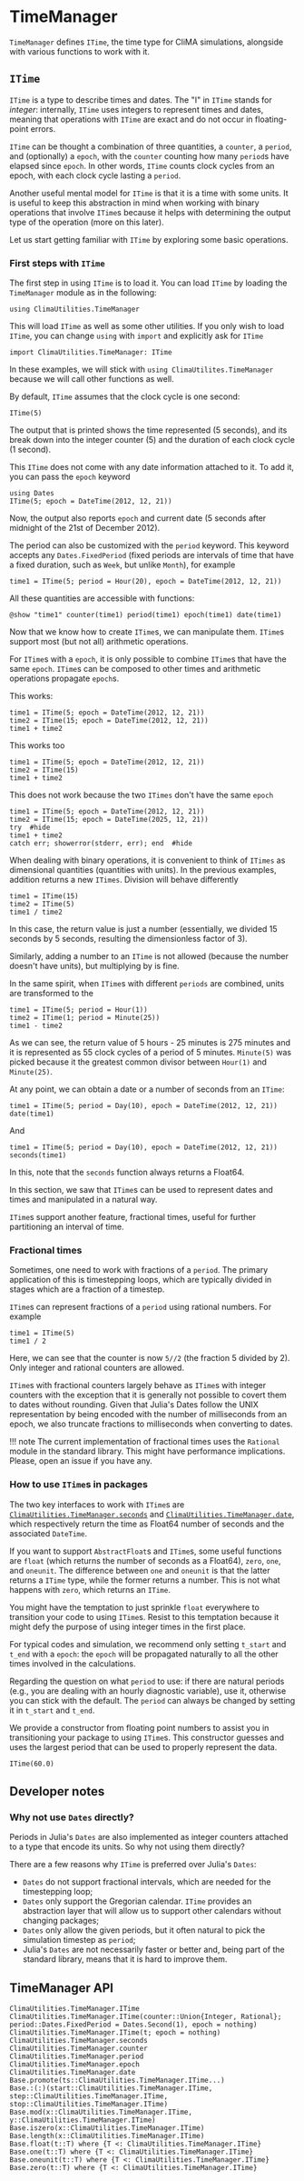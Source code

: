 # TimeManager

`TimeManager` defines `ITime`, the time type for CliMA simulations, alongside
with various functions to work with it.

## `ITime`

`ITime` is a type to describe times and dates. The "I" in `ITime` stands for
_integer_: internally, `ITime` uses integers to represent times and dates,
meaning that operations with `ITime` are exact and do not occur in
floating-point errors.

`ITime` can be thought a combination of three quantities, a `counter`, a
`period`, and (optionally) a `epoch`, with the `counter` counting how many
`period`s have elapsed since `epoch`. In other words, `ITime` counts clock
cycles from an epoch, with each clock cycle lasting a `period`.

Another useful mental model for `ITime` is that it is a time with some units. It
is useful to keep this abstraction in mind when working with binary operations
that involve `ITime`s because it helps with determining the output type of the
operation (more on this later).

Let us start getting familiar with `ITime` by exploring some basic operations.

### First steps with `ITime`

The first step in using `ITime` is to load it. You can load `ITime` by loading
the `TimeManager` module as in the following:

```@example example1
using ClimaUtilities.TimeManager
```

This will load `ITime` as well as some other utilities. If you only wish to load
`ITime`, you can change `using` with `import` and explicitly ask for `ITime`

```@julia example 
import ClimaUtilities.TimeManager: ITime
```

In these examples, we will stick with `using ClimaUtilites.TimeManager` because
we will call other functions as well.

By default, `ITime` assumes that the clock cycle is one second:
```@example example1
ITime(5)
```
The output that is printed shows the time represented (5 seconds), and its break
down into the integer counter (5) and the duration of each clock cycle (1
second). 

This `ITime` does not come with any date information attached to it. To add it,
you can pass the `epoch` keyword
```@example example1
using Dates
ITime(5; epoch = DateTime(2012, 12, 21))
```
Now, the output also reports `epoch` and current date (5 seconds after
midnight of the 21st of December 2012).

The period can also be customized with the `period` keyword. This keyword
accepts any `Dates.FixedPeriod` (fixed periods are intervals of time that have a
fixed duration, such as `Week`, but unlike `Month`), for example
```@example example1
time1 = ITime(5; period = Hour(20), epoch = DateTime(2012, 12, 21))
```
All these quantities are accessible with functions:
```@example example1
@show "time1" counter(time1) period(time1) epoch(time1) date(time1)
```

Now that we know how to create `ITime`s, we can manipulate them. `ITime`s
support most (but not all) arithmetic operations.

For `ITime`s with a `epoch`, it is only possible to combine `ITime`s that
have the same `epoch`. `ITime`s can be composed to other times and
arithmetic operations propagate `epoch`s.

This works:
```@example example1
time1 = ITime(5; epoch = DateTime(2012, 12, 21))
time2 = ITime(15; epoch = DateTime(2012, 12, 21))
time1 + time2
```
This works too
```@example example1
time1 = ITime(5; epoch = DateTime(2012, 12, 21))
time2 = ITime(15)
time1 + time2
```
This does not work because the two `ITimes` don't have the same `epoch`
```@example example1
time1 = ITime(5; epoch = DateTime(2012, 12, 21))
time2 = ITime(15; epoch = DateTime(2025, 12, 21))
try  #hide
time1 + time2
catch err; showerror(stderr, err); end  #hide
```

When dealing with binary operations, it is convenient to think of `ITimes` as
dimensional quantities (quantities with units). In the previous examples,
addition returns a new `ITimes`. Division will behave differently 
```@example example1
time1 = ITime(15)
time2 = ITime(5)
time1 / time2
```
In this case, the return value is just a number (essentially, we divided 15
seconds by 5 seconds, resulting the dimensionless factor of 3).

Similarly, adding a number to an `ITime` is not allowed (because the number
doesn't have units), but multiplying by is fine.

In the same spirit, when `ITime`s with different `periods` are combined, units
are transformed to the 
```@example example1
time1 = ITime(5; period = Hour(1))
time2 = ITime(1; period = Minute(25))
time1 - time2
```
As we can see, the return value of 5 hours - 25 minutes is 275 minutes and it is
represented as 55 clock cycles of a period of 5 minutes. `Minute(5)` was picked
because it the greatest common divisor between `Hour(1)` and `Minute(25)`.

At any point, we can obtain a date or a number of seconds from an `ITime`:
```@example example1
time1 = ITime(5; period = Day(10), epoch = DateTime(2012, 12, 21))
date(time1)
```
And
```@example example1
time1 = ITime(5; period = Day(10), epoch = DateTime(2012, 12, 21))
seconds(time1)
```
In this, note that the `seconds` function always returns a Float64.

In this section, we saw that `ITime`s can be used to represent dates and times
and manipulated in a natural way.

`ITime`s support another feature, fractional times, useful for further
partitioning an interval of time.

### Fractional times

Sometimes, one need to work with fractions of a `period`. The primary
application of this is timestepping loops, which are typically divided in stages
which are a fraction of a timestep.

`ITime`s can represent fractions of a `period` using rational numbers. For
example
```@example example1
time1 = ITime(5)
time1 / 2
```
Here, we can see that the counter is now `5//2` (the fraction 5 divided by 2).
Only integer and rational counters are allowed.

`ITime`s with fractional counters largely behave as `ITime`s with integer
counters with the exception that it is generally not possible to covert them to
dates without rounding. Given that Julia's Dates follow the UNIX representation
by being encoded with the number of milliseconds from an epoch, we also truncate
fractions to milliseconds when converting to dates.

!!! note
    The current implementation of fractional times uses the `Rational` module in
    the standard library. This might have performance implications. Please, open
    an issue if you have any.
 
### How to use `ITime`s in packages

The two key interfaces to work with `ITime`s are
[`ClimaUtilities.TimeManager.seconds`](@ref) and
[`ClimaUtilities.TimeManager.date`](@ref), which respectively return the time as
Float64 number of seconds and the associated `DateTime`.

If you want to support `AbstractFloat`s and `ITime`s, some useful functions are
`float` (which returns the number of seconds as a Float64), `zero`, `one`, and
`oneunit`. The difference between `one` and `oneunit` is that the latter returns
a `ITime` type, while the former returns a number. This is not what happens with
`zero`, which returns an `ITime`.

You might have the temptation to just sprinkle `float` everywhere to transition
your code to using `ITime`s. Resist to this temptation because it might defy the
purpose of using integer times in the first place.

For typical codes and simulation, we recommend only setting `t_start` and
`t_end` with a `epoch`: the `epoch` will be propagated naturally to
all the other times involved in the calculations. 

Regarding the question on what `period` to use: if there are natural periods
(e.g., you are dealing with an hourly diagnostic variable), use it, otherwise
you can stick with the default. The `period` can always be changed by setting it
in `t_start` and `t_end`.

We provide a constructor from floating point numbers to assist you in
transitioning your package to using `ITime`s. This constructor guesses and uses
the largest period that can be used to properly represent the data.
```@example example1
ITime(60.0)
```

## Developer notes

### Why not use `Dates` directly?

Periods in Julia's `Dates` are also implemented as integer counters attached to
a type that encode its units. So why not using them directly?

There are a few reasons why `ITime` is preferred over Julia's `Dates`:
- `Dates` do not support fractional intervals, which are needed for the
  timestepping loop;
- `Dates` only support the Gregorian calendar. `ITime` provides an abstraction
  layer that will allow us to support other calendars without changing packages;
- `Dates` only allow the given periods, but it often natural to pick the
  simulation timestep as `period`;
- Julia's `Dates` are not necessarily faster or better and, being part of the
  standard library, means that it is hard to improve them.

## TimeManager API

```@docs
ClimaUtilities.TimeManager.ITime
ClimaUtilities.TimeManager.ITime(counter::Union{Integer, Rational}; period::Dates.FixedPeriod = Dates.Second(1), epoch = nothing)
ClimaUtilities.TimeManager.ITime(t; epoch = nothing)
ClimaUtilities.TimeManager.seconds
ClimaUtilities.TimeManager.counter
ClimaUtilities.TimeManager.period
ClimaUtilities.TimeManager.epoch
ClimaUtilities.TimeManager.date
Base.promote(ts::ClimaUtilities.TimeManager.ITime...)
Base.:(:)(start::ClimaUtilities.TimeManager.ITime, step::ClimaUtilities.TimeManager.ITime, stop::ClimaUtilities.TimeManager.ITime)
Base.mod(x::ClimaUtilities.TimeManager.ITime, y::ClimaUtilities.TimeManager.ITime)
Base.iszero(x::ClimaUtilities.TimeManager.ITime)
Base.length(x::ClimaUtilities.TimeManager.ITime)
Base.float(t::T) where {T <: ClimaUtilities.TimeManager.ITime}
Base.one(t::T) where {T <: ClimaUtilities.TimeManager.ITime}
Base.oneunit(t::T) where {T <: ClimaUtilities.TimeManager.ITime}
Base.zero(t::T) where {T <: ClimaUtilities.TimeManager.ITime}
```
